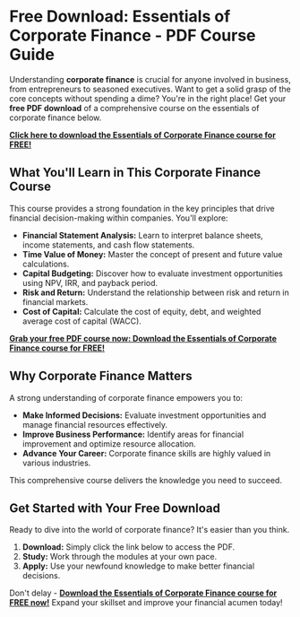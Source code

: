 # Free Download: Essentials of Corporate Finance - PDF Course Guide

Understanding **corporate finance** is crucial for anyone involved in business, from entrepreneurs to seasoned executives. Want to get a solid grasp of the core concepts without spending a dime? You're in the right place! Get your **free PDF download** of a comprehensive course on the essentials of corporate finance below.

[**Click here to download the Essentials of Corporate Finance course for FREE!**](https://udemywork.com/essentials-of-corporate-finance)

## What You'll Learn in This Corporate Finance Course

This course provides a strong foundation in the key principles that drive financial decision-making within companies. You'll explore:

*   **Financial Statement Analysis:** Learn to interpret balance sheets, income statements, and cash flow statements.
*   **Time Value of Money:** Master the concept of present and future value calculations.
*   **Capital Budgeting:** Discover how to evaluate investment opportunities using NPV, IRR, and payback period.
*   **Risk and Return:** Understand the relationship between risk and return in financial markets.
*   **Cost of Capital:** Calculate the cost of equity, debt, and weighted average cost of capital (WACC).

[**Grab your free PDF course now: Download the Essentials of Corporate Finance course for FREE!**](https://udemywork.com/essentials-of-corporate-finance)

## Why Corporate Finance Matters

A strong understanding of corporate finance empowers you to:

*   **Make Informed Decisions:** Evaluate investment opportunities and manage financial resources effectively.
*   **Improve Business Performance:** Identify areas for financial improvement and optimize resource allocation.
*   **Advance Your Career:** Corporate finance skills are highly valued in various industries.

This comprehensive course delivers the knowledge you need to succeed.

## Get Started with Your Free Download

Ready to dive into the world of corporate finance? It's easier than you think.

1.  **Download:** Simply click the link below to access the PDF.
2.  **Study:** Work through the modules at your own pace.
3.  **Apply:** Use your newfound knowledge to make better financial decisions.

Don't delay - **[Download the Essentials of Corporate Finance course for FREE now!](https://udemywork.com/essentials-of-corporate-finance)** Expand your skillset and improve your financial acumen today!
